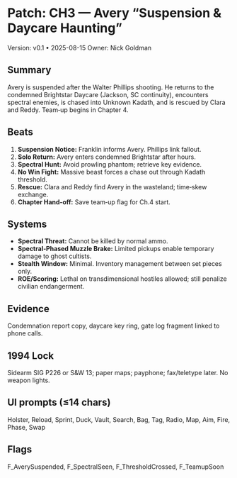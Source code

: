 # Patch: CH3 — Avery “Suspension & Daycare Haunting”
Version: v0.1 • 2025-08-15
Owner: Nick Goldman

## Summary
Avery is suspended after the Walter Phillips shooting. He returns to the condemned Brightstar Daycare (Jackson, SC continuity), encounters spectral enemies, is chased into Unknown Kadath, and is rescued by Clara and Reddy. Team‑up begins in Chapter 4.

## Beats
1) **Suspension Notice:** Franklin informs Avery. Phillips link fallout.  
2) **Solo Return:** Avery enters condemned Brightstar after hours.  
3) **Spectral Hunt:** Avoid prowling phantom; retrieve key evidence.  
4) **No Win Fight:** Massive beast forces a chase out through Kadath threshold.  
5) **Rescue:** Clara and Reddy find Avery in the wasteland; time‑skew exchange.  
6) **Chapter Hand‑off:** Save team‑up flag for Ch.4 start.

## Systems
- **Spectral Threat:** Cannot be killed by normal ammo.  
- **Spectral‑Phased Muzzle Brake:** Limited pickups enable temporary damage to ghost cultists.  
- **Stealth Window:** Minimal. Inventory management between set pieces only.  
- **ROE/Scoring:** Lethal on transdimensional hostiles allowed; still penalize civilian endangerment.

## Evidence
Condemnation report copy, daycare key ring, gate log fragment linked to phone calls.

## 1994 Lock
Sidearm SIG P226 or S&W 13; paper maps; payphone; fax/teletype later. No weapon lights.

## UI prompts (≤14 chars)
Holster, Reload, Sprint, Duck, Vault, Search, Bag, Tag, Radio, Map, Aim, Fire, Phase, Swap

## Flags
F_AverySuspended, F_SpectralSeen, F_ThresholdCrossed, F_TeamupSoon
